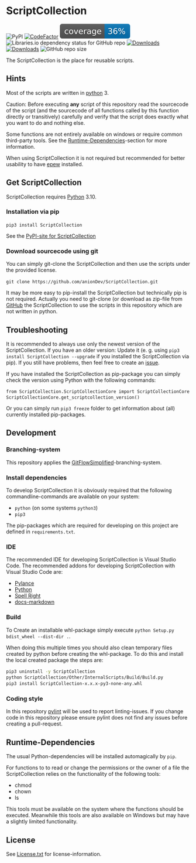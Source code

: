 # ScriptCollection

![PyPI](https://img.shields.io/pypi/v/ScriptCollection)
[![CodeFactor](https://www.codefactor.io/repository/github/aniondev/scriptcollection/badge/main)](https://www.codefactor.io/repository/github/aniondev/scriptcollection/overview/main)
![Coverage](./ScriptCollection/Other/QualityCheck/TestCoverage/Badges/badge_shieldsio_linecoverage_blue.svg)
![Libraries.io dependency status for GitHub repo](https://img.shields.io/librariesio/github/anionDev/ScriptCollection)
[![Downloads](https://pepy.tech/badge/scriptcollection)](https://pepy.tech/project/scriptcollection)
[![Downloads](https://pepy.tech/badge/scriptcollection/month)](https://pepy.tech/project/scriptcollection)
![GitHub repo size](https://img.shields.io/github/repo-size/anionDev/ScriptCollection)

The ScriptCollection is the place for reusable scripts.

## Hints

Most of the scripts are written in [python](https://www.python.org) 3.

Caution: Before executing **any** script of this repository read the sourcecode of the script (and the sourcecode of all functions called by this function directly or transitively) carefully and verify that the script does exactly what you want to do and nothing else.

Some functions are not entirely available on windows or require common third-party tools. See the [Runtime-Dependencies](#Runtime-Dependencies)-section for more information.

When using ScriptCollection it is not required but recommended for better usability to have [epew](https://github.com/anionDev/Epew) installed.

## Get ScriptCollection

ScriptCollection requires [Python](https://www.python.org) 3.10.

### Installation via pip

`pip3 install ScriptCollection`

See the [PyPI-site for ScriptCollection](https://pypi.org/project/ScriptCollection)

### Download sourcecode using git

You can simply git-clone the ScriptCollection and then use the scripts under the provided license.

`git clone https://github.com/anionDev/ScriptCollection.git`

It may be more easy to pip-install the ScriptCollection but technically pip is not required. Actually you need to git-clone (or download as zip-file from [GitHub](https://github.com/anionDev/ScriptCollection) the ScriptCollection to use the scripts in this repository which are not written in python.

## Troubleshooting

It is recommended to always use only the newest version of the ScriptCollection. If you have an older version: Update it (e. g. using `pip3 install ScriptCollection --upgrade` if you installed the ScriptCollection via pip). If you still have problems, then feel free to create an [issue](https://github.com/anionDev/ScriptCollection/issues).

If you have installed the ScriptCollection as pip-package you can simply check the version using Python with the following commands:

```lang-bash
from ScriptCollection.ScriptCollectionCore import ScriptCollectionCore
ScriptCollectionCore.get_scriptcollection_version()
```

Or you can simply run `pip3 freeze` folder to get information about (all) currently installed pip-packages.

## Development

### Branching-system

This repository applies the [GitFlowSimplified](https://projects.aniondev.de/Common/Templates/ProjectTemplates/-/blob/main/Templates/Conventions/BranchingSystem/GitFlowSimplified.md)-branching-system.

### Install dependencies

To develop ScriptCollection it is obviously required that the following commandline-commands are available on your system:

- `python` (on some systems `python3`)
- `pip3`

The pip-packages which are required for developing on this project are defined in `requirements.txt`.

### IDE

The recommended IDE for developing ScriptCollection is Visual Studio Code.
The recommended addons for developing ScriptCollection with Visual Studio Code are:

- [Pylance](https://marketplace.visualstudio.com/items?itemName=ms-python.vscode-pylance)
- [Python](https://marketplace.visualstudio.com/items?itemName=ms-python.python)
- [Spell Right](https://marketplace.visualstudio.com/items?itemName=ban.spellright)
- [docs-markdown](https://marketplace.visualstudio.com/items?itemName=docsmsft.docs-markdown)

### Build

To Create an installable whl-package simply execute `python Setup.py bdist_wheel --dist-dir .`.

When doing this multiple times you should also clean temporary files created by python before creating the whl-package.
To do this and install the local created package the steps are:

```bash
pip3 uninstall -y ScriptCollection
python ScriptCollection/Other/InternalScripts/Build/Build.py
pip3 install ScriptCollection-x.x.x-py3-none-any.whl
```

### Coding style

In this repository [pylint](https://pylint.org/) will be used to report linting-issues.
If you change code in this repository please ensure pylint does not find any issues before creating a pull-request.

## Runtime-Dependencies

The usual Python-dependencies will be installed automagically by `pip`.

For functions to to read or change the permissions or the owner of a file the ScriptCollection relies on the functionality of the following tools:

- chmod
- chown
- ls

This tools must be available on the system where the functions should be executed. Meanwhile this tools are also available on Windows but may have a slightly limited functionality.

## License

See [License.txt](https://raw.githubusercontent.com/anionDev/ScriptCollection/main/License.txt) for license-information.
